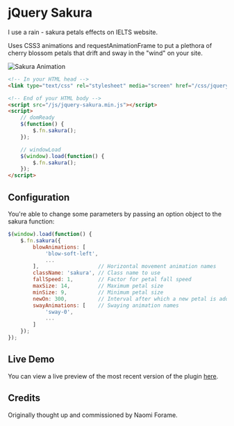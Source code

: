 # jQuery Sakura

I use a rain - sakura petals effects on IELTS website.

Uses CSS3 animations and requestAnimationFrame to put a plethora of cherry blossom petals that drift and sway in the "wind" on your site.

![Sakura Animation](http://i.imgur.com/Ns7PWi3.gif "Sakura Animation")


```html
<!-- In your HTML head -->
<link type="text/css" rel="stylesheet" media="screen" href="/css/jquery-sakura.min.css" />

<!-- End of your HTML body -->
<script src="/js/jquery-sakura.min.js"></script>
<script>
    // domReady
    $(function() {
        $.fn.sakura();
    });

    // windowLoad
    $(window).load(function() {
        $.fn.sakura();
    });
</script>
```

## Configuration

You're able to change some parameters by passing an option object to the sakura function:

```js
$(window).load(function() {
    $.fn.sakura({
        blowAnimations: [
            'blow-soft-left',
            ...
        ],                   // Horizontal movement animation names
        className: 'sakura', // Class name to use
        fallSpeed: 1,        // Factor for petal fall speed
        maxSize: 14,         // Maximum petal size
        minSize: 9,          // Minimum petal size
        newOn: 300,          // Interval after which a new petal is added
        swayAnimations: [    // Swaying animation names
            'sway-0',
            ...
        ]
    });
});
```

## Live Demo

You can view a live preview of the most recent version of the plugin [here](video.mov).

## Credits

Originally thought up and commissioned by Naomi Forame.
